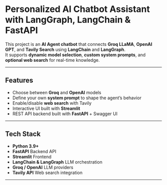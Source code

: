 # Personalized AI Chatbot Assistant with LangGraph, LangChain & FastAPI

This project is an **AI Agent chatbot** that connects **Groq LLaMA**, **OpenAI GPT**, and **Tavily Search** using **LangChain** and **LangGraph**.  
It supports **dynamic model selection**, **custom system prompts**, and **optional web search** for real-time knowledge.

---

##  Features
- Choose between **Groq** and **OpenAI** models  
- Define your own **system prompt** to shape the agent’s behavior  
- Enable/disable **web search** with Tavily  
- Interactive UI built with **Streamlit**  
- REST API backend built with **FastAPI** + Swagger UI  

---

## Tech Stack
- **Python 3.9+**
- **FastAPI**  Backend API  
- **Streamlit**  Frontend  
- **LangChain & LangGraph** LLM orchestration  
- **Groq / OpenAI**  LLM providers  
- **Tavily API** Web search integration  

---